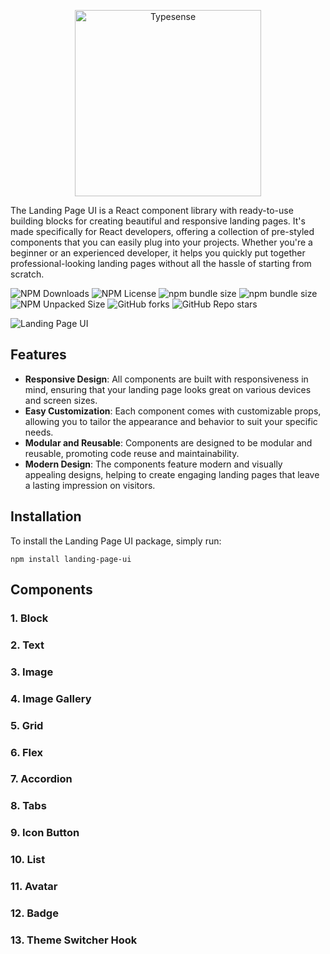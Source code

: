 
<p align="center">
  <a href="https://ui.nafisbd.com"><img src="https://ui.nafisbd.com/full-logo.svg" alt="Typesense" width="298" /></a> 
</p>

<p align="center">

The Landing Page UI is a React component library with ready-to-use building blocks for creating beautiful and responsive landing pages. It's made specifically for React developers, offering a collection of pre-styled components that you can easily plug into your projects. Whether you're a beginner or an experienced developer, it helps you quickly put together professional-looking landing pages without all the hassle of starting from scratch.
</p>

<p align="center">

![NPM Downloads](https://img.shields.io/npm/dm/landing-page-ui)
![NPM License](https://img.shields.io/npm/l/landing-page-ui)
![npm bundle size](https://img.shields.io/bundlephobia/min/landing-page-ui)
![npm bundle size](https://img.shields.io/bundlephobia/minzip/landing-page-ui)
![NPM Unpacked Size](https://img.shields.io/npm/unpacked-size/landing-page-ui)
![GitHub forks](https://img.shields.io/github/forks/NafisMahmudAyon/ui)
![GitHub Repo stars](https://img.shields.io/github/stars/NafisMahmudAyon/ui)</p>

![Landing Page UI](https://ui.nafisbd.com/web-cover.png)

## Features

- **Responsive Design**: All components are built with responsiveness in mind, ensuring that your landing page looks great on various devices and screen sizes.
- **Easy Customization**: Each component comes with customizable props, allowing you to tailor the appearance and behavior to suit your specific needs.
- **Modular and Reusable**: Components are designed to be modular and reusable, promoting code reuse and maintainability.
- **Modern Design**: The components feature modern and visually appealing designs, helping to create engaging landing pages that leave a lasting impression on visitors.

## Installation

To install the Landing Page UI package, simply run:

``` node
npm install landing-page-ui
```





## Components

### 1. Block

<!-- The `Block` component is a container element that allows you to wrap other components or content within it. It provides flexibility in styling and layout, allowing you to apply custom styles or classes to encapsulate specific sections of your UI. -->

<!-- ```jsx
import { Block } from 'landing-page-ui'

<Block>
  ...
</Block>
``` -->

<!-- #### props:

| Prop | Type | Description |
|---|---|----------|
| tagName | String | It can be any HTML Tag name. `h1`, `h2`, `h3`, ...., `p`, `div` etc. Default value is `div`. |
| style | String | This props is like className for the `Block` component. |
|isLink| Boolean | Indicates whether the Block should behave as a link. |
| linkTo | String | The URL to which the Block should navigate if it is a link. |
| target | String | Specifies the target window or frame when the link is clicked. |
| variant | String | Specifies the variant of the `Block` component. This prop can be used to apply predefined styles or behavior variations to the Block. | -->

### 2. Text

<!-- The `Text` component is used for displaying textual content such as headings, paragraphs, or any other text-based information. It supports various text formatting options like font size, color, weight, and alignment, allowing you to customize the appearance of text in your UI.

```jsx
import { Text } from 'landing-page-ui'

<Text>
  ...
</Text>
```

#### props:

| Prop | Type | Description |
|---|---|----------|
| tagName | String | It can be any HTML Tag name. ```h1```, ```h2```, ```h3```, ...., ```p```, ```div``` etc. Default value is ```div```. |
| style | String | This props is like className for the ```Wrapper``` component. |
|isLink| Boolean | Indicates whether the Wrapper should behave as a link. |
| linkTo | String | The URL to which the Wrapper should navigate if it is a link. |
| target | String | Specifies the target window or frame when the link is clicked. |
| variant | String | Specifies the variant of the `Text` component. This prop can be used to apply predefined styles or behavior variations to the wrapper. | -->

### 3. Image

<!-- The `Image` component is used to display images within your application. It provides support for loading and displaying images from different sources, including local files or remote URLs. Additionally, it allows you to set attributes such as alt text, caption, lazyload, and styling properties to control the presentation of images.

Furthermore, the `Image` component supports a lightbox feature, allowing users to view larger versions of the image in a modal overlay when clicked. This feature enhances the user experience by providing a convenient way to inspect images in detail without navigating away from the current page.

```jsx
import { Image } from 'landing-page-ui'

<Image />
```

#### props:

| Prop | Type | Description |
|---|---|----------|
| tagName | String | It can be any HTML Tag name. ```h1```, ```h2```, ```h3```, ...., ```p```, ```div``` etc. Default value is ```div```. |
| style | String | This props is like className for the ```Wrapper``` component. |
| src | String | The URL or path to the image file. |
|isLink| Boolean | Indicates whether the Wrapper should behave as a link. |
| linkTo | String | The URL to which the Wrapper should navigate if it is a link. |
| target | String | Specifies the target window or frame when the link is clicked. |
| imageStyle | String | Additional styling applied to the image element. |
| altText | String | Alternative Text for the Image. |
|captionEnabled | Boolean | Indicates whether the image caption should be displayed. |
| imageCaption | String | The caption text for the image. |
| captionStyle | String | Styling applied to the image caption. |
| lightBox | Boolean | Specifies whether the lightbox feature is enabled for the image. |
| lightBoxStyle | String | Additional styling applied to the lightbox container. |
| lightBoxImageSrc | String | The URL or path to the larger image displayed in the lightbox. |
| lightBoxImageStyle | String | Additional styling applied to the image in the lightbox. |
| lightBoxCaption | String | The caption text displayed in the lightbox. |
| lightBoxCaptionEnabled | String | Indicates whether the caption is enabled in the lightbox. |
| lightBoxCaptionStyle | String | Styling applied to the caption in the lightbox. |
| closeButtonStyle | String | Styling applied to the close button in the lightbox. |
| lazyLoad | Boolean | Specifies whether lazy loading of the image is enabled. |
| variant | String | Specifies the variant of the `Image` component. This prop can be used to apply predefined styles or behavior variations to the wrapper. | -->

### 4. Image Gallery

<!-- The `Image Gallery` component is a collection of images displayed in a gallery layout. It allows users to browse through multiple images with navigation controls such as arrows or thumbnails. This component is ideal for showcasing a collection of photos or visual content in a visually appealing manner. -->

### 5. Grid

<!-- The `Grid` component is a layout container that arranges its child elements in a grid-like structure. It provides a flexible and responsive layout system, allowing you to define the number of columns, row spacing, and column spacing. Grids are commonly used for organizing content in a structured and orderly manner. -->

### 6. Flex

<!-- The `Flex` component is a layout container that uses a flexible box model to arrange its child elements. It allows you to create flexible and dynamic layouts by specifying properties such as flex direction, alignment, and ordering. Flex layouts are well-suited for building responsive designs and complex UI arrangements. -->

### 7. Accordion

<!-- The `Accordion` component is a collapsible content container that allows users to expand or collapse sections of content. It consists of a series of panels, each containing a header and a collapsible body. Accordion panels are commonly used for presenting information in a compact and organized manner, such as FAQs or product features. -->

### 8. Tabs

<!-- The `Tabs` component is a navigational interface that organizes content into separate tabs. Each tab represents a distinct section of content, allowing users to switch between them easily. Tabs are useful for presenting multiple pieces of related information within a confined space while maintaining a clear and structured layout. -->

<!-- ### 9. Icon -->

<!-- This Icon component allows you to display an icon or image and supports various icon libraries like Material Icons, Bootstrap Icons, and Font Awesome. It also provides options for styling the icon and handling click events. Additionally, it dynamically loads the necessary stylesheet based on the specified icon library. -->

### 9. Icon Button

<!-- The `Icon Button` component is a clickable button element that displays an icon or image. It is commonly used for triggering actions or functions within the application, such as submitting forms, navigating to different pages, or toggling menu items. Icon buttons provide a visually intuitive way to interact with the user interface. -->

### 10. List

<!-- The `List` component is used for displaying a collection of items in a vertical or horizontal list format. It supports various list types, including ordered lists (numbered) and unordered lists (bulleted). Lists are versatile components that can be customized and styled to meet different design requirements. -->

### 11. Avatar

### 12. Badge

### 13. Theme Switcher Hook
